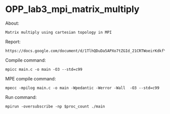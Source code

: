 # OPP_lab3_mpi_matrix_multiply
About:

    Matrix multiply using cartesian topology in MPI

Report:

    https://docs.google.com/document/d/1TlhQDuDa5APXo7tZGId_21CRTWoeirKdkfYGhnKS5n0/edit

Compile command:

    mpicc main.c -o main -O3 --std=c99
    
MPE compile command:

    mpecc -mpilog main.c -o main -Wpedantic -Werror -Wall  -O3 --std=c99

Run command:

    mpirun -oversubscribe -np $proc_count ./main
